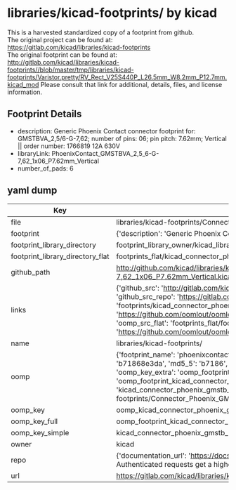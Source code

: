 # libraries/kicad-footprints/ by kicad  
This is a harvested standardized copy of a footprint from github.  
The original project can be found at:  
https://gitlab.com/kicad/libraries/kicad-footprints  
The original footprint can be found at:
http://gitlab.com/kicad/libraries/kicad-footprints//blob/master/tmp/libraries/kicad-footprints/Varistor.pretty/RV_Rect_V25S440P_L26.5mm_W8.2mm_P12.7mm.kicad_mod
Please consult that link for additional, details, files, and license information.  
## Footprint Details
* description: Generic Phoenix Contact connector footprint for: GMSTBVA_2,5/6-G-7,62; number of pins: 06; pin pitch: 7.62mm; Vertical || order number: 1766819 12A 630V  
* libraryLink: PhoenixContact_GMSTBVA_2,5_6-G-7,62_1x06_P7.62mm_Vertical  
* number_of_pads: 6  
## yaml dump  
| Key | Value |  
| --- | --- |  
| file | libraries/kicad-footprints/Connector_Phoenix_GMSTB.pretty/PhoenixContact_GMSTBVA_2,5_6-G-7,62_1x06_P7.62mm_Vertical.kicad_mod |  
| footprint | {'description': 'Generic Phoenix Contact connector footprint for: GMSTBVA_2,5/6-G-7,62; number of pins: 06; pin pitch: 7.62mm; Vertical || order number: 1766819 12A 630V', 'libraryLink': 'PhoenixContact_GMSTBVA_2,5_6-G-7,62_1x06_P7.62mm_Vertical', 'number_of_pads': 6} |  
| footprint_library_directory | footprint_library_owner/kicad_libraries/kicad-footprints/ |  
| footprint_library_directory_flat | footprints_flat/kicad_connector_phoenix_gmstb_phoenixcontact_gmstbva_2,5_6_g_7,62_1x06_p7_62mm_vertical/working |  
| github_path | http://github.com/kicad/libraries/kicad-footprints//blob/master/tmp/libraries/kicad-footprints/Connector_Phoenix_GMSTB.pretty/PhoenixContact_GMSTBVA_2,5_6-G-7,62_1x06_P7.62mm_Vertical.kicad_mod |  
| links | {'github_src': 'http://gitlab.com/kicad/libraries/kicad-footprints//blob/master/tmp/libraries/kicad-footprints/Varistor.pretty/RV_Rect_V25S440P_L26.5mm_W8.2mm_P12.7mm.kicad_mod', 'github_src_repo': 'https://gitlab.com/kicad/libraries/kicad-footprints', 'oomp_bot': 'footprints/kicad_connector_phoenix_gmstb_phoenixcontact_gmstbva_2,5_6_g_7,62_1x06_p7_62mm_vertical/working', 'oomp_bot_github': 'https://github.com/oomlout/oomlout_oomp_footprint_bot/tree/main/footprints/kicad_connector_phoenix_gmstb_phoenixcontact_gmstbva_2,5_6_g_7,62_1x06_p7_62mm_vertical/working', 'oomp_src_flat': 'footprints_flat/footprints_flat/kicad_connector_phoenix_gmstb_phoenixcontact_gmstbva_2,5_6_g_7,62_1x06_p7_62mm_vertical/working', 'oomp_src_flat_github': 'https://github.com/oomlout/oomlout_oomp_footprint_src/tree/main/footprints_flat/kicad_connector_phoenix_gmstb_phoenixcontact_gmstbva_2,5_6_g_7,62_1x06_p7_62mm_vertical/working'} |  
| name | libraries/kicad-footprints/ |  
| oomp | {'footprint_name': 'phoenixcontact_gmstbva_2,5_6_g_7,62_1x06_p7_62mm_vertical', 'library_name': 'connector_phoenix_gmstb', 'md5': 'b71868e3da2a10c1146fb8a2e708e6a6', 'md5_10': 'b71868e3da', 'md5_5': 'b7186', 'md5_6': 'b71868', 'oomp_key': 'oomp_kicad_connector_phoenix_gmstb_phoenixcontact_gmstbva_2,5_6_g_7,62_1x06_p7_62mm_vertical', 'oomp_key_extra': 'oomp_footprint_kicad_connector_phoenix_gmstb_phoenixcontact_gmstbva_2,5_6_g_7,62_1x06_p7_62mm_vertical', 'oomp_key_full': 'oomp_footprint_kicad_connector_phoenix_gmstb_phoenixcontact_gmstbva_2,5_6_g_7,62_1x06_p7_62mm_vertical_b71868', 'oomp_key_simple': 'kicad_connector_phoenix_gmstb_phoenixcontact_gmstbva_2,5_6_g_7,62_1x06_p7_62mm_vertical', 'original_filename': 'libraries/kicad-footprints/Connector_Phoenix_GMSTB.pretty/PhoenixContact_GMSTBVA_2,5_6-G-7,62_1x06_P7.62mm_Vertical.kicad_mod', 'owner_name': 'kicad'} |  
| oomp_key | oomp_kicad_connector_phoenix_gmstb_phoenixcontact_gmstbva_2,5_6_g_7,62_1x06_p7_62mm_vertical |  
| oomp_key_full | oomp_footprint_kicad_connector_phoenix_gmstb_phoenixcontact_gmstbva_2,5_6_g_7,62_1x06_p7_62mm_vertical |  
| oomp_key_simple | kicad_connector_phoenix_gmstb_phoenixcontact_gmstbva_2,5_6_g_7,62_1x06_p7_62mm_vertical |  
| owner | kicad |  
| repo | {'documentation_url': 'https://docs.github.com/rest/overview/resources-in-the-rest-api#rate-limiting', 'message': "API rate limit exceeded for 84.66.173.59. (But here's the good news: Authenticated requests get a higher rate limit. Check out the documentation for more details.)"} |  
| url | https://gitlab.com/kicad/libraries/kicad-footprints |  

